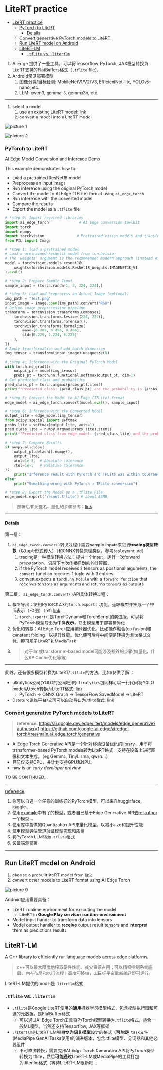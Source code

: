 # LiteRT practice

- [LiteRT practice](#litert-practice)
    - [PyTorch to LiteRT](#pytorch-to-litert)
      - [Details](#details)
    - [Convert generative PyTorch models to LiteRT](#convert-generative-pytorch-models-to-litert)
  - [Run LiteRT model on Android](#run-litert-model-on-android)
  - [LiteRT-LM](#litert-lm)
    - [`.tflite` vs. `.litertlm`](#tflite-vs-litertlm)


1. AI Edge 提供了一些工具，可以将Tensorflow, PyTorch, JAX模型转换为
   LiteRT支持的FlatBuffers格式（`.tflite` file）。
2. Android常见部署模型
   1. 图像分类/目标检测: MobileNetV1/V2/V3, EfficientNet-lite, YOLOv5-nano, etc.
   2. LLM: qwen3, gemma-3, gemma3n, etc.

---

1. select a model
   1. use an existing LiteRT model: [link](https://www.kaggle.com/models?framework=tfLite)
   2. convert a model into a LiteRT model

![picture 1](../images/95afcfe65365c7313e14c7d301bed2117c2b0da57e0ff3c23edfc2aedd0569b0.png)  


![picture 2](../images/d4fb3fb2ff7feb0a7331653163ecbf6d0db81da4f0dad35ff458ae797f0d0a71.png)  


### PyTorch to LiteRT

AI Edge Model Conversion and Inference Demo

This example demonstrates how to:
- Load a pretrained ResNet18 model
- Preprocess an input image
- Run inference using the original PyTorch model
- Convert the model to AI Edge (TFLite) format using `ai_edge_torch`
- Run inference with the converted model
- Compare the results
- Export the model as a `.tflite` file

```python
# *step 0: Import required libraries
import ai_edge_torch              # AI Edge conversion toolkit
import torch             
import numpy                   
import torchvision               # Pretrained vision models and transforms
from PIL import Image

# *step 1: load a pretrained model
# Load a pretrained ResNet18 model from torchvision
# The 'weights' argument is the recommended modern approach (instead of pretrained=True)
model = torchvision.models.resnet18(
    weights=torchvision.models.ResNet18_Weights.IMAGENET1K_V1
).eval()

# *step 2: Prepare Sample Input
sample_input = (torch.randn(1, 3, 224, 224),)

# *step 3: Load and Preprocess an Actual Image (optional)
img_path = "test.png"
input_image = Image.open(img_path).convert("RGB")
# Define image preprocessing pipeline
transform = torchvision.transforms.Compose([
    torchvision.transforms.Resize((224, 224)),
    torchvision.transforms.ToTensor(),
    torchvision.transforms.Normalize(
        mean=[0.485, 0.456, 0.406], 
        std=[0.229, 0.224, 0.225]
    ),
])
# Apply transformation and add batch dimension
img_tensor = transform(input_image).unsqueeze(0)

# *step 4: Inference with the Original PyTorch Model
with torch.no_grad():
    output_pt = model(img_tensor)
    probs_pt = torch.nn.functional.softmax(output_pt, dim=1)
# Get predicted class and probability
pred_class_pt = torch.argmax(probs_pt).item()
print(f"Predicted class: {pred_class_pt} and the probability is {probs_pt[0][pred_class_pt].item()}")

# *step 5: Convert the Model to AI Edge (TFLite) Format
edge_model = ai_edge_torch.convert(model.eval(), sample_input)

# *step 6: Inference with the Converted Model
output_lite = edge_model(img_tensor)
from scipy.special import softmax
probs_lite = softmax(output_lite, axis=1)
pred_class_lite = numpy.argmax(probs_lite).item()
print(f"Predicted class from edge model: {pred_class_lite} and the probability is {probs_lite[0][pred_class_lite]}")

# *step 7: Compare Results
if numpy.allclose(
    output_pt.detach().numpy(),
    output_lite,
    atol=1e-5,  # Absolute tolerance
    rtol=1e-5   # Relative tolerance
):
    print("Inference result with PyTorch and TFLite was within tolerance")
else:
    print("Something wrong with PyTorch → TFLite conversion")

# *step 8: Export the Model as a .tflite File
edge_model.export('resnet.tflite') # about 45MB
```

> 部署后有关签名、量化的步骤参考：[link](https://github.com/google-ai-edge/ai-edge-torch/blob/main/docs/pytorch_converter/README.md#use-odml-torch-conversion-backend-experimental)

---

#### Details

第一层：

1. `ai_edge_torch.conver()`转换过程中需要sample inputs来进行**tracing模型转换**（以tuple形式传入）（和ONNX转换原理类似，参考`deployment.md`）
   1. tracing是一种模型转换方法：提供一个input，运行一次forward propagation，记录下本次传播用到的的计算图。
   2. if the PyTorch model receives 3 tensors as positional arguments, the `convert` function receives 1 tuple with 3 entries.
   3. convert expects a `torch.nn.Module` with a `forward function` that receives tensors as arguments and returns tensors as outputs

第二层：
`ai_edge_torch.convert()`API具体转换过程：

1. 模型导出：使用PyTorch2.x的`torch.export()`功能，追踪模型并生成一个中间表示（FX图）（ref: [link](https://developers.googleblog.com/en/ai-edge-torch-high-performance-inference-of-pytorch-models-on-mobile-devices/)
   1. `torch.export()`是TorchDynamo和TorchScript的演进版，可以将PyTorch模型导出为**中间表示**，导出模型用于部署和优化
2. 优化和转换：AI Edge Torch应用编译器优化，比如操作融合(op fusion)和constant folding，以提升性能。优化便可后将中间便是转换为tflite格式文件。即可用于LiteRT和MediaTask
3. > 对于llm或transformer-based model可能涉及额外的步骤(如量化，什么KV Cache优化等等)

---

此外，还有很多模型转换为LiteRT/`.tflite`的方法，比如(仅供了解)：

* ultralytics公司(YOLO的公司吧)的`ultralytics`包同样可以一行代码将YOLO model从torch转换为LiteRT格式: [link](https://medium.com/google-developer-experts/yolov10-to-litert-object-detection-on-android-with-google-ai-edge-2d0de5619e71)
  * PyTorch -> ONNX Graph -> TensorFlow SavedModel -> LiteRT
* Datature训练平台/公司可以自动导出为.tflite格式: [link](https://datature.io/blog/how-to-use-litert-for-real-time-inferencing-on-android)

### Convert generative PyTorch models to LiteRT

> reference:
> https://ai.google.dev/edge/litert/models/edge_generative?authuser=1
> https://github.com/google-ai-edge/ai-edge-torch/tree/main/ai_edge_torch/generative

* AI Edge Torch Generative API是一个针对移动设备优化的library，用于将transformer-based PyTorch models转为LiteRT格式，支持在设备上进行图像和文本生成。（eg Gemma, TinyLlama, qwen...）
* 目前仅支持CPU，并计划支持GPU和NPU。
* now is an *early developer preview*

TO BE CONTINUED...


---

[reference](https://github.com/google-ai-edge/ai-edge-torch/tree/main/ai_edge_torch/generative#model-authoring-using-edge-generative-api)

1. 你可以自选一个任意的训练好的PyTorch模型，可以来自hugginface, kaggle...
2. 使用[example](https://github.com/google-ai-edge/ai-edge-torch/blob/main/ai_edge_torch/generative/examples/README.md)中有了的模型，或者自己基于Edge Generative API去[re-author](https://github.com/google-ai-edge/ai-edge-torch/tree/main/ai_edge_torch/generative#model-authoring-using-edge-generative-api)一个模型...
3. 使用库中提供的Quantization API来量化模型，以减小size和提升性能
4. 使用模型评估管道验证模型实现和质量
5. 将PyTorch LLM转为`.tflite`格式
6. 设备端测部署

---



## Run LiteRT model on Android

1. choose a prebuilt liteRT model from [link](https://ai.google.dev/edge/litert/models/trained?authuser=1)
2. convert other models to LiteRT format using AI Edge Torch

![picture 0](../images/356147e31efc5feb8518d608af330fd1b026397d6be2e7aafb3f729203a026bd.png)  

Android应用需要具备：
* LiteRT runtime environment for executing the model
  * LiteRT in **Google Play services runtime environment**
* Model input hander to transform data into tensors
* Model output handler to **receive** output result tensors and **interpret** them as predictions results

## LiteRT-LM

A C++ library to efficiently run language models across edge platforms.

> c++可以最大限度地榨取硬件性能，减少资源占用；可以精细控制系统底层、内存布局和执行流程；高度可移植，去目标平台重新编译即可运行。

LiteRT-LM提供的model是`.litertlm`格式

### `.tflite` vs. `.litertlm`

* `.tflite`是Google LiteRT使用的**通用**机器学习模型格式，包含模型执行图和可选的元数据。是FlatBuffer格式
  * 可以通过AI Edge Torch工具将PyTorch模型转换为`.tflite`格式，适合一般ML模型。当然还支持Tensorflow, JAX等框架
* `.litertlm`是LiteRT-LM项目**专为语言模型**设计的格式（**可能是**`.task`文件(MediaPipe GenAI Tasks使用)的演进版本，包含.tflite模型、分词器和其他必要组件
  * 不可直接转换，需要先用AI Edge Torch Generative API将PyTorch模型转换为.tflite，然后**可能通过**LiteRT-LM或MediaPipe的工具打包为.litertlm格式（等待LiteRT-LM跟新吧...



